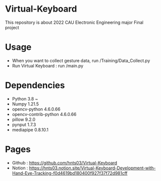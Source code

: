 # Virtual-Keyboard
This repository is about 2022 CAU Electronic Engineering major Final project

# Usage
* When you want to collect gesture data, run /Training/Data_Collect.py
* Run Virtual Keyboard : run /main.py

# Dependencies
* Python                  3.8 ~
* Numpy                   1.21.5
* opencv-python           4.6.0.66
* opencv-contrib-python   4.6.0.66
* pillow                  9.2.0
* pynput                  1.7.3
* mediapipe               0.8.10.1

# Pages
* Github : https://github.com/hnts03/Virtual-Keyboard
* Notion : https://hnts03.notion.site/Virtual-Keyboard-Development-with-Hand-Eye-Tracking-f0d4619bd180400f927f37f72d981cff
